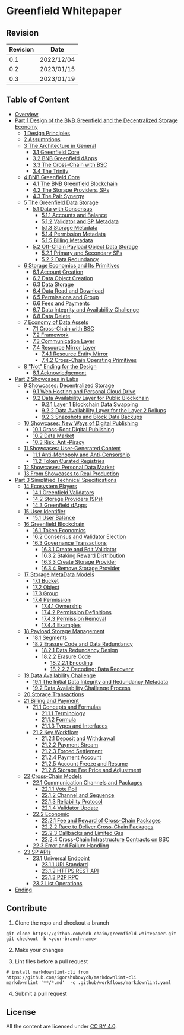 # Greenfield Whitepaper

## Revision

| Revision | Date       |
|----------|------------|
| 0.1      | 2022/12/04 |
| 0.2      | 2023/01/15 |
| 0.3      | 2023/01/19 |

## Table of Content

- [Overview](./overview.md#overview)
- [Part 1 Design of the BNB Greenfield and the Decentralized Storage Economy](./part1/intro.md)
  - [1 Design Principles](./part1/ch1.md#1-design-principles)
  - [2 Assumptions](./part1/ch2.md#2-assumptions)
  - [3 The Architecture in General](./part1/ch3.md#3-the-architecture-in-general)
    - [3.1 Greenfield Core](./part1/ch3.md#31-greenfield-core)
    - [3.2 BNB Greenfield dApps](./part1/ch3.md#32-bnb-greenfield-dapps)
    - [3.3 The Cross-Chain with BSC](./part1/ch3.md#33-the-cross-chain-with-bsc)
    - [3.4 The Trinity](./part1/ch3.md#34-the-trinity)
  - [4 BNB Greenfield Core](./part1/ch4.md#4-bnb-greenfield-core)
    - [4.1 The BNB Greenfield Blockchain](./part1/ch4.md#41-the-bnb-greenfield-blockchain)
    - [4.2 The Storage Providers, SPs](./part1/ch4.md#42-the-storage-providers-sps)
    - [4.3 The Pair Synergy](./part1/ch4.md#43-the-pair-synergy)
  - [5 The Greenfield Data Storage](./part1/ch5.md#5-the-greenfield-data-storage)
    - [5.1 Data with Consensus](./part1/ch5.md#51-data-with-consensus)
      - [5.1.1 Accounts and Balance](./part1/ch5.md#511-accounts-and-balance)
      - [5.1.2 Validator and SP Metadata](./part1/ch5.md#512-validator-and-sp-metadata)
      - [5.1.3 Storage Metadata](./part1/ch5.md#513-storage-metadata)
      - [5.1.4 Permission Metadata](./part1/ch5.md#514-permission-metadata)
      - [5.1.5 Billing Metadata](./part1/ch5.md#515-billing-metadata)
    - [5.2 Off-Chain Payload Object Data Storage](./part1/ch5.md#52-off-chain-payload-object-data-storage)
      - [5.2.1 Primary and Secondary SPs](./part1/ch5.md#521-primary-and-secondary-sps)
      - [5.2.2 Data Redundancy](./part1/ch5.md#522-data-redundancy)
  - [6 Storage Economics and Its Primitives](./part1/ch6.md#6-storage-economics-and-its-primitives)
    - [6.1 Account Creation](./part1/ch6.md#61-account-creation)
    - [6.2 Data Object Creation](./part1/ch6.md#62-data-object-creation)
    - [6.3 Data Storage](./part1/ch6.md#63-data-storage)
    - [6.4 Data Read and Download](./part1/ch6.md#64-data-read-and-download)
    - [6.5 Permissions and Group](./part1/ch6.md#65-permissions-and-group)
    - [6.6 Fees and Payments](./part1/ch6.md#66-fees-and-payments)
    - [6.7 Data Integrity and Availability Challenge](./part1/ch6.md#67-data-integrity-and-availability-challenge)
    - [6.8 Data Delete](./part1/ch6.md#68-data-delete)
  - [7 Economy of Data Assets](./part1/ch7.md#7-economy-of-data-assets)
    - [7.1 Cross-Chain with BSC](./part1/ch7.md#71-cross-chain-with-bsc)
    - [7.2 Framework](./part1/ch7.md#72-framework)
    - [7.3 Communication Layer](./part1/ch7.md#73-communication-layer)
    - [7.4 Resource Mirror Layer](./part1/ch7.md#74-resource-mirror-layer)
      - [7.4.1 Resource Entity Mirror](./part1/ch7.md#741-resource-entity-mirror)
      - [7.4.2 Cross-Chain Operating Primitives](./part1/ch7.md#742-cross-chain-operating-primitives)
  - [8 "Not" Ending for the Design](./part1/ch8.md#8-not-ending-for-the-design)
    - [8.1 Acknowledgement](./part1/ch8.md#81-acknowledgement)
- [Part 2 Showcases in Labs](./part2/intro.md)
  - [9 Showcases: Decentralized Storage](./part2/ch9.md#9-showcases-decentralized-storage)
    - [9.1 Web Hosting and Personal Cloud Drive](./part2/ch9.md#91-web-hosting-and-personal-cloud-drive)
    - [9.2 Data Availability Layer for Public Blockchain](./part2/ch9.md#92-data-availability-layer-for-public-blockchain)
      - [9.2.1 Layer 1 Blockchain Data Swapping](./part2/ch9.md#921-layer-1-blockchain-data-swapping)
      - [9.2.2 Data Availability Layer for the Layer 2 Rollups](./part2/ch9.md#922-data-availability-layer-for-the-layer-2-rollups)
      - [9.2.3 Snapshots and Block Data Backups](./part2/ch9.md#923-snapshots-and-block-data-backups)
  - [10 Showcases: New Ways of Digital Publishing](./part2/ch10.md#10-showcases-new-ways-of-digital-publishing)
    - [10.1 Grass-Root Digital Publishing](./part2/ch10.md#101-grass-root-digital-publishing)
    - [10.2 Data Market](./part2/ch10.md#102-data-market)
    - [10.3 Risk: Anti-Piracy](./part2/ch10.md#103-risk-anti-piracy)
  - [11 Showcases: User-Generated Content](./part2/ch11.md#11-showcases-user-generated-content)
    - [11.1 Anti-Monopoly and Anti-Censorship](./part2/ch11.md#111-anti-monopoly-and-anti-censorship)
    - [11.2 Token Curated Registries](./part2/ch11.md#112-token-curated-registries)
  - [12 Showcases: Personal Data Market](./part2/ch12.md#12-showcases-personal-data-market)
  - [13 From Showcases to Real Production](./part2/ch13.md#13-from-showcases-to-real-production)
- [Part 3 Simplified Technical Specifications](./part3/intro.md)
  - [14 Ecosystem Players](./part3/ch14.md#14-ecosystem-players)
    - [14.1 Greenfield Validators](./part3/ch14.md#141-greenfield-validators)
    - [14.2 Storage Providers (SPs)](./part3/ch14.md#142-storage-providers-sps)
    - [14.3 Greenfield dApps](./part3/ch14.md#143-greenfield-dapps)
  - [15 User Identifier](./part3/ch15.md#15-user-identifier)
    - [15.1 User Balance](./part3/ch15.md#151-user-balance)
  - [16 Greenfield Blockchain](./part3/ch16.md#16-greenfield-blockchain)
    - [16.1 Token Economics](./part3/ch16.md#161-token-economics)
    - [16.2 Consensus and Validator Election](./part3/ch16.md#162-consensus-and-validator-election)
    - [16.3 Governance Transactions](./part3/ch16.md#163-governance-transactions)
      - [16.3.1 Create and Edit Validator](./part3/ch16.md#1631-create-and-edit-validator)
      - [16.3.2 Staking Reward Distribution](./part3/ch16.md#1632-staking-reward-distributio-n)
      - [16.3.3 Create Storage Provider](./part3/ch16.md#1633-create-storage-provider)
      - [16.3.4 Remove Storage Provider](./part3/ch16.md#1634-remove-storage-provider)
  - [17 Storage MetaData Models](./part3/ch17.md#17-storage-metadata-models)
    - [17.1 Bucket](./part3/ch17.md#171-bucket)
    - [17.2 Object](./part3/ch17.md#172-object)
    - [17.3 Group](./part3/ch17.md#173-group)
    - [17.4 Permission](./part3/ch17.md#174-permission)
      - [17.4.1 Ownership](./part3/ch17.md#1741-ownership)
      - [17.4.2 Permission Definitions](./part3/ch17.md#1742-permission-definitions)
      - [17.4.3 Permission Removal](./part3/ch17.md#1743-permission-removal)
      - [17.4.4 Examples](./part3/ch17.md#1744-examples)
  - [18 Payload Storage Management](./part3/ch18.md#18-payload-storage-management)
    - [18.1 Segments](./part3/ch18.md#181-segments)
    - [18.2 Erasure Code and Data Redundancy](./part3/ch18.md#182-erasure-code-and-data-redundancy)
      - [18.2.1 Data Redundancy Design](./part3/ch18.md#1821-data-redundancy-design)
      - [18.2.2 Erasure Code](./part3/ch18.md#1822-erasure-code)
        - [18.2.2.1 Encoding](./part3/ch18.md#18221-encoding)
        - [18.2.2.2 Decoding: Data Recovery](./part3/ch18.md#18222-decoding-data-recovery)
  - [19 Data Availability Challenge](./part3/ch19.md#19-data-availability-challenge)
    - [19.1 The Initial Data Integrity and Redundancy Metadata](./part3/ch19.md#191-the-initial-data-integrity-and-redundancy-metadata)
    - [19.2 Data Availability Challenge Process](./part3/ch19.md#192-data-availability-challenge-process)
  - [20 Storage Transactions](./part3/ch20.md#20-storage-transactions)
  - [21 Billing and Payment](./part3/ch21.md#21-billing-and-payment)
    - [21.1 Concepts and Formulas](./part3/ch21.md#211-concepts-and-formulas)
      - [21.1.1 Terminology](./part3/ch21.md#2111-terminology)
      - [21.1.2 Formula](./part3/ch21.md#2112-formula)
      - [21.1.3 Types and Interfaces](./part3/ch21.md#2113-types-and-interfaces)
    - [21.2 Key Workflow](./part3/ch21.md#212-key-workflow)
      - [21.2.1 Deposit and Withdrawal](./part3/ch21.md#2121-deposit-and-withdrawal)
      - [21.2.2 Payment Stream](./part3/ch21.md#2122-payment-stream)
      - [21.2.3 Forced Settlement](./part3/ch21.md#2123-forced-settlement)
      - [21.2.4 Payment Account](./part3/ch21.md#2124-payment-account)
      - [21.2.5 Account Freeze and Resume](./part3/ch21.md#2125-account-freeze-and-resume)
      - [21.2.6 Storage Fee Price and Adjustment](./part3/ch21.md#2126-storage-fee-price-and-adjustment)
  - [22 Cross-Chain Models](./part3/ch22.md#22-cross-chain-models)
    - [22.1 Communication Channels and Packages](./part3/ch22.md#221-communication-channels-and-packages)
      - [22.1.1 Vote Poll](./part3/ch22.md#2211-vote-poll)
      - [22.1.2 Channel and Sequence](./part3/ch22.md#2212-channel-and-sequence)
      - [22.1.3 Reliability Protocol](./part3/ch22.md#2213-reliability-protocol)
      - [22.1.4 Validator Update](./part3/ch22.md#2214-validator-update)
    - [22.2 Economic](./part3/ch22.md#22-2-economic)
      - [22.2.1 Fee and Reward of Cross-Chain Packages](./part3/ch22.md#2221-fee-and-reward-of-cross-chain-packages)
      - [22.2.2 Race to Deliver Cross-Chain Packages](./part3/ch22.md#2222-race-to-deliver-cross-chain-packages)
      - [22.2.3 Callbacks and Limited Gas](./part3/ch22.md#2223-callbacks-and-limited-gas)
      - [22.2.4 Cross-Chain Infrastructure Contracts on BSC](./part3/ch22.md#2224-cross-chain-infrastructure-contracts-on-bsc)
    - [22.3 Error and Failure Handling](./part3/ch22.md#223-error-and-failure-handling)
  - [23 SP APIs](./part3/ch23.md#23-sp-apis)
    - [23.1 Universal Endpoint](./part3/ch23.md#231-universal-endpoint)
      - [23.1.1 URI Standard](./part3/ch23.md#2311-uri-standard)
      - [23.1.2 HTTPS REST API](./part3/ch23.md#2312-https-rest-api)
      - [23.1.3 P2P RPC](./part3/ch23.md#2313-p2p-rpc)
    - [23.2 List Operations](./part3/ch23.md#232-list-operations)
- [Ending](./ending.md#ending)

## Contribute

1. Clone the repo and checkout a branch

  ```shell
  git clone https://github.com/bnb-chain/greenfield-whitepaper.git
  git checkout -b <your-branch-name>
  ```

2. Make your changes

3. Lint files before a pull request

  ```shell
  # install markdownlint-cli from https://github.com/igorshubovych/markdownlint-cli
  markdownlint '**/*.md'  -c .github/workflows/markdownlint.yaml
  ```

4. Submit a pull request

## License

All the content are licensed under [CC BY 4.0](https://creativecommons.org/licenses/by/4.0/).
